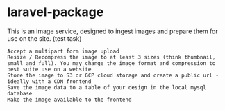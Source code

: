 # laravel-package

This is an image service, designed to ingest images and prepare them for use on the site. (test task)


    Accept a multipart form image upload
    Resize / Recompress the image to at least 3 sizes (think thumbnail, small and full). You may change the image format and compression to best suite use on a website
    Store the image to S3 or GCP cloud storage and create a public url - ideally with a CDN frontend
    Save the image data to a table of your design in the local mysql database
    Make the image available to the frontend
